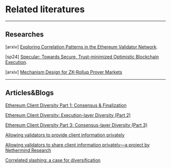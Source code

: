 # Related literatures 
 
-----

## Researches

[arxiv] [Exploring Correlation Patterns in the Ethereum Validator Network](http://arxiv.org/pdf/2404.02164v1).

[sp24] [Specular: Towards Secure, Trust-minimized Optimistic Blockchain Execution](https://arxiv.org/pdf/2212.05219).

[arxiv] [Mechanism Design for ZK-Rollup Prover Markets](https://arxiv.org/abs/2404.06495)

-----

## Articles&Blogs

[Ethereum Client Diversity Part 1: Consensus & Finalization](https://www.kiln.fi/post/ethereum-client-diversity-part-1-consensus-finalization)


[Ethereum Client Diversity: Execution-layer Diversity (Part 2)](https://www.kiln.fi/post/ethereum-client-diversity-part-2-execution-layer-diversity)


[Ethereum Client Diversity Part 3: Consensus-layer Diversity (Part 3)](https://www.kiln.fi/post/ethereum-client-diversity-part-3-consensus-layer-diversity)



[Allowing validators to provide client information privately](https://nethermind.notion.site/Allowing-validators-to-provide-client-information-privately-bfea6436bfe246d28afdcda125d9049c)


[Allowing validators to share client information privately—a project by Nethermind Research](https://ethresear.ch/t/research-report-allowing-validators-to-share-client-information-privately-a-project-by-nethermind-research/19506)

[Correlated slashing: a case for diversification](https://liquidcollective.io/correlated-slashing/)
